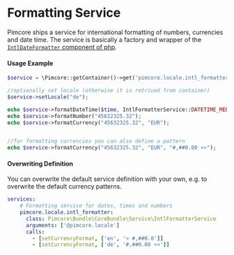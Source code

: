 # Formatting Service

Pimcore ships a service for international formatting of numbers, currencies and date time. The service is basically a 
 factory and wrapper of the [`IntlDateFormatter` component of php](http://php.net/manual/de/class.intldateformatter.php).
  
#### Usage Example 
```php 
$service = \Pimcore::getContainer()->get('pimcore.locale.intl_formatter');

//optionally set locale (otherwise it is retrived from container)
$service->setLocale("de");

echo $service->formatDateTime($time, IntlFormatterService::DATETIME_MEDIUM);
echo $service->formatNumber("45632325.32");
echo $service->formatCurrency("45632325.32", "EUR");


//for formatting currencies you can also define a pattern
echo $service->formatCurrency("45632325.32", "EUR", "#,##0.00 ¤¤");
```

#### Overwriting Definition
You can overwrite the default service definition with your own, e.g. to overwrite the default currency patterns. 

```yml 
services:
    # Formatting service for dates, times and numbers
    pimcore.locale.intl_formatter:
      class: Pimcore\Bundle\CoreBundle\Service\IntlFormatterService
      arguments: ['@pimcore.locale']
      calls:
        - [setCurrencyFormat, ['en', '¤ #,##0.0']]
        - [setCurrencyFormat, ['de', '#,##0.00 ¤¤']]

```